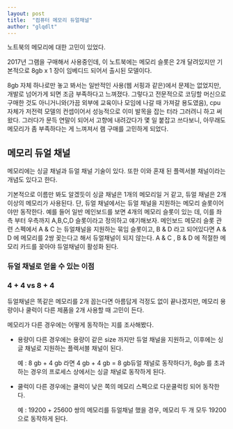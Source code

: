 ```yaml
---
layout: post
title:  "컴퓨터 메모리 듀얼채널"
author: "glqdlt"
---
```


노트북의 메모리에 대한 고민이 있었다.

2017년 그램을 구매해서 사용중인데, 이 노트북에는 메모리 슬롯은 2개 달려있지만 기본적으로 8gb x 1 장이 임베디드 되어서 출시된 모델이다.

8gb 자체 하나로만 놓고 봐서는 일반적인 사용(웹 서핑과 같은)에서 문제는 없었지만, 개발로 넘어가게 되면 조금 부족하다고 느껴졌다. 그렇다고 전문적으로 코딩할 머신으로 구매한 것도 아니거니와(가끔 외부에 교육이나 모임에 나갈 때 가져갈 용도였음), cpu 자체가 저전력 모델의 컨셉이어서 성능적으로 이미 발목을 잡는 터라 그러려니 하고 써왔다. 그러다가 문득 연말이 되어서 고향에 내려갔다가 몇 일 붙잡고 쓰다보니, 아무래도 메모리가 좀 부족하다는 게 느껴져서 램 구매를 고민하게 되었다.

## 메모리 듀얼 채널

메모리에는 싱글 채널과 듀얼 채널 기술이 있다. 또한 이와 혼재 된 플렉서블 채널이라는 개념도 있다고 한다.

기본적으로 이름만 봐도 알겠듯이 싱글 채널은 1개의 메모리일 거 같고, 듀얼 채널은 2개 이상의 메모리가 사용된다. 단, 듀얼 채널에서는 듀얼 채널을 지원하는 메모리 슬롯이어야만 동작한다. 예를 들어 일반 메인보드를 보면 4개의 메모리 슬롯이 있는 데, 이를 좌측 부터 우측까지 A,B,C,D 슬롯이라고 정의하고 얘기해보자.
메인보드 메모리 슬롯 관련 스펙에서 A & C 는 듀얼채널을 지원하는 묶임 슬롯이고, B & D 라고 되어있다면 A & D 에 메모리를 2쌍 꽂는다고 해서 듀얼채널이 되지 않는다. A & C , B & D 에 적절한 메모리 카드를 꽂아야 듀얼채널이 활성화 된다.

### 듀얼 채널로 얻을 수 있는 이점

###  4 + 4 vs 8 + 4

듀얼채널은 똑같은 메모리를 2개 꼽는다면 아름답게 걱정도 없이 끝나겠지만, 메모리 용량이나 쿨럭이 다른 제품을 2개 사용할 때 고민이 든다.

메모리가 다른 경우에는 어떻게 동작하는 지를 조사해봤다.

- 용량이 다른 경우에는 용량이 같은 size 까지만 듀얼 채널을 지원하고, 이후에는 싱글 채널로 지원하는 플렉서블 채널이 된다.

    예 :  8 gb + 4 gb   라면  4 gb + 4 gb = 8 gb듀얼 채널로 동작하다가, 8gb 를 초과하는 경우의 프로세스 상에서는 싱글 채널로 동작하게 된다.

- 쿨럭이 다른 경우에는 쿨럭이 낮은 쪽의 메모리 스펙으로 다운쿨럭킹 되어 동작한다.

    예 : 19200 + 25600 쌍의 메모리를 듀얼채널 했을 경우, 메모리 두 개 모두 19200 으로 동작하게 된다.